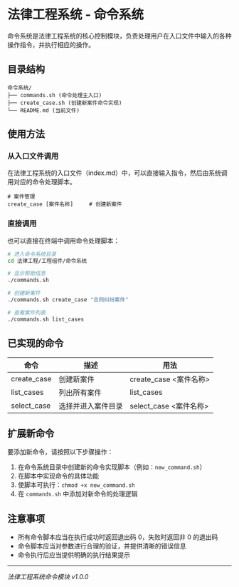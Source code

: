 # 法律工程系统 - 命令系统

命令系统是法律工程系统的核心控制模块，负责处理用户在入口文件中输入的各种操作指令，并执行相应的操作。

## 目录结构

```
命令系统/
├── commands.sh (命令处理主入口)
├── create_case.sh (创建新案件命令实现)
└── README.md (当前文件)
```

## 使用方法

### 从入口文件调用

在法律工程系统的入口文件（index.md）中，可以直接输入指令，然后由系统调用对应的命令处理脚本。

```
# 案件管理
create_case [案件名称]     # 创建新案件
```

### 直接调用

也可以直接在终端中调用命令处理脚本：

```bash
# 进入命令系统目录
cd 法律工程/工程组件/命令系统

# 显示帮助信息
./commands.sh

# 创建新案件
./commands.sh create_case "合同纠纷案件"

# 查看案件列表
./commands.sh list_cases
```

## 已实现的命令

| 命令        | 描述               | 用法                   |
| ----------- | ------------------ | ---------------------- |
| create_case | 创建新案件         | create_case <案件名称> |
| list_cases  | 列出所有案件       | list_cases             |
| select_case | 选择并进入案件目录 | select_case <案件名称> |

## 扩展新命令

要添加新命令，请按照以下步骤操作：

1. 在命令系统目录中创建新的命令实现脚本（例如：`new_command.sh`）
2. 在脚本中实现命令的具体功能
3. 使脚本可执行：`chmod +x new_command.sh`
4. 在 `commands.sh` 中添加对新命令的处理逻辑

## 注意事项

- 所有命令脚本应当在执行成功时返回退出码 0，失败时返回非 0 的退出码
- 命令脚本应当对参数进行合理的验证，并提供清晰的错误信息
- 命令执行后应当提供明确的执行结果提示

---

_法律工程系统命令模块 v1.0.0_
